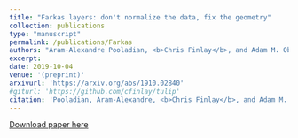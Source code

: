 ```yaml
---
title: "Farkas layers: don't normalize the data, fix the geometry"
collection: publications
type: "manuscript"
permalink: /publications/Farkas
authors: "Aram-Alexandre Pooladian, <b>Chris Finlay</b>, and Adam M. Oberman"
excerpt: 
date: 2019-10-04
venue: '(preprint)'
arxivurl: 'https://arxiv.org/abs/1910.02840'
#giturl: 'https://github.com/cfinlay/tulip'
citation: 'Pooladian, Aram-Alexandre, <b>Chris Finlay</b>, and Adam M. Oberman. &quot;Farkas layers: don't normalize the data, fix the geometry.&quot; <i>arXiv preprint arXiv:1910.02840</i> (2019).'
---
```


[Download paper here]({{site.url}}/files/publications/Farkas.pdf)
